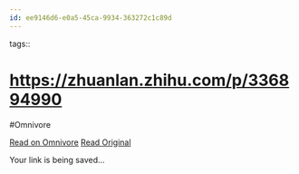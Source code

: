 ```yaml
---
id: ee9146d6-e0a5-45ca-9934-363272c1c89d
---
```



tags:: 

# https://zhuanlan.zhihu.com/p/336894990
#Omnivore

[Read on Omnivore](https://omnivore.app/me/https-zhuanlan-zhihu-com-p-336894990-19187911afa)
[Read Original](https://zhuanlan.zhihu.com/p/336894990)

Your link is being saved...

